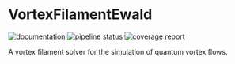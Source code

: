 # VortexFilamentEwald

[![documentation](https://img.shields.io/badge/docs-dev-blue.svg)](https://polancoj.gricad-pages.univ-grenoble-alpes.fr/VortexFilamentEwald)
[![pipeline status](https://gricad-gitlab.univ-grenoble-alpes.fr/polancoj/VortexFilamentEwald/badges/master/pipeline.svg)](https://gricad-gitlab.univ-grenoble-alpes.fr/polancoj/VortexFilamentEwald/-/commits/master) 
[![coverage report](https://gricad-gitlab.univ-grenoble-alpes.fr/polancoj/VortexFilamentEwald/badges/master/coverage.svg)](https://polancoj.gricad-pages.univ-grenoble-alpes.fr/VortexFilamentEwald/coverage)

A vortex filament solver for the simulation of quantum vortex flows.
